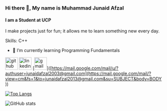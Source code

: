 ### Hi there 👋,  My name is Muhammad Junaid Afzal
#### I am a Student at UCP
I make projects just for fun; it allows me to learn something new every day.

Skills: C++

- 🌱 I’m currently learning Programming Fundamentals 


[<img src='https://cdn.jsdelivr.net/npm/simple-icons@3.0.1/icons/github.svg' alt='github' height='40'>](https://github.com/junii03)  [<img src='https://cdn.jsdelivr.net/npm/simple-icons@3.0.1/icons/linkedin.svg' alt='linkedin' height='40'>](https://www.linkedin.com/in/muhammad-junaid-afzal2003/)  [<img src='https://cdn.jsdelivr.net/npm/simple-icons@3.0.1/icons/gmail.svg' alt='gmail' height='40'>]([https://mail.google.com/mail/u/?authuser=junaidafzal2003@gmail.com](https://mail.google.com/mail/?view=cm&fs=1&to=junaidafzal2013@gmail.com&su=SUBJECT&body=BODY
))  

[![Top Langs](https://github-readme-stats.vercel.app/api/top-langs/?username=junii03)](https://github.com/anuraghazra/github-readme-stats)

![GitHub stats](https://github-readme-stats.vercel.app/api?username=junii03&show_icons=true)  

